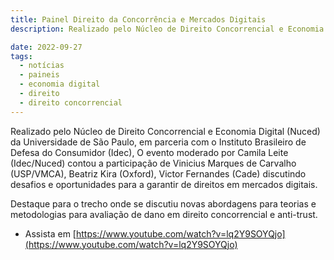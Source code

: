 ```yaml
---
title: Painel Direito da Concorrência e Mercados Digitais
description: Realizado pelo Núcleo de Direito Concorrencial e Economia Digital (Nuced) da Universidade de São Paulo, em parceria com o Instituto Brasileiro de Defesa do Consumidor (Idec), com panelistas discutindo desafios e oportunidades para a garantir de direitos em mercados digitais.

date: 2022-09-27
tags:
  - notícias
  - paineis
  - economia digital
  - direito
  - direito concorrencial
---
```


Realizado pelo Núcleo de Direito Concorrencial e Economia Digital (Nuced) da Universidade de São Paulo, em parceria com o Instituto Brasileiro de Defesa do Consumidor (Idec), O evento moderado por Camila Leite (Idec/Nuced) contou a participação de Vinicius Marques de Carvalho (USP/VMCA), Beatriz Kira (Oxford), Victor Fernandes (Cade) discutindo desafios e oportunidades para a garantir de direitos em mercados digitais.

Destaque para o trecho onde se discutiu novas abordagens para teorias e metodologias para avaliação de dano em direito concorrencial e anti-trust.

* Assista em [https://www.youtube.com/watch?v=lq2Y9SOYQjo](https://www.youtube.com/watch?v=lq2Y9SOYQjo)
